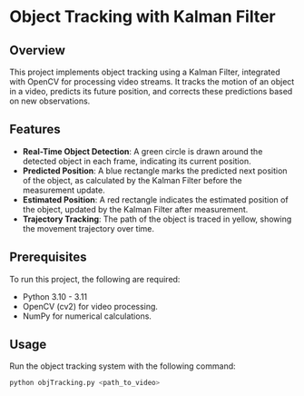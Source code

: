 # Object Tracking with Kalman Filter

## Overview

This project implements object tracking using a Kalman Filter, integrated with OpenCV for processing video streams. It tracks the motion of an object in a video, predicts its future position, and corrects these predictions based on new observations.

## Features

- **Real-Time Object Detection**: A green circle is drawn around the detected object in each frame, indicating its current position.
- **Predicted Position**: A blue rectangle marks the predicted next position of the object, as calculated by the Kalman Filter before the measurement update.
- **Estimated Position**: A red rectangle indicates the estimated position of the object, updated by the Kalman Filter after measurement.
- **Trajectory Tracking**: The path of the object is traced in yellow, showing the movement trajectory over time.

## Prerequisites

To run this project, the following are required:
- Python 3.10 - 3.11
- OpenCV (cv2) for video processing.
- NumPy for numerical calculations.

## Usage

Run the object tracking system with the following command:

```bash
python objTracking.py <path_to_video>
